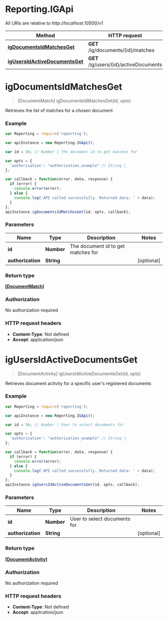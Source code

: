 # Reporting.IGApi

All URIs are relative to *http://localhost:10500/v1*

Method | HTTP request | Description
------------- | ------------- | -------------
[**igDocumentsIdMatchesGet**](IGApi.md#igDocumentsIdMatchesGet) | **GET** /ig/documents/{id}/matches | 
[**igUsersIdActiveDocumentsGet**](IGApi.md#igUsersIdActiveDocumentsGet) | **GET** /ig/users/{id}/activeDocuments | 


<a name="igDocumentsIdMatchesGet"></a>
# **igDocumentsIdMatchesGet**
> [DocumentMatch] igDocumentsIdMatchesGet(id, opts)



Retrieves the list of matches for a chosen document

### Example
```javascript
var Reporting = require('reporting');

var apiInstance = new Reporting.IGApi();

var id = 56; // Number | The document id to get matches for

var opts = { 
  'authorization': "authorization_example" // String | 
};

var callback = function(error, data, response) {
  if (error) {
    console.error(error);
  } else {
    console.log('API called successfully. Returned data: ' + data);
  }
};
apiInstance.igDocumentsIdMatchesGet(id, opts, callback);
```

### Parameters

Name | Type | Description  | Notes
------------- | ------------- | ------------- | -------------
 **id** | **Number**| The document id to get matches for | 
 **authorization** | **String**|  | [optional] 

### Return type

[**[DocumentMatch]**](DocumentMatch.md)

### Authorization

No authorization required

### HTTP request headers

 - **Content-Type**: Not defined
 - **Accept**: application/json

<a name="igUsersIdActiveDocumentsGet"></a>
# **igUsersIdActiveDocumentsGet**
> [DocumentActivity] igUsersIdActiveDocumentsGet(id, opts)



Retrieves document activity for a specific user&#39;s registered documents

### Example
```javascript
var Reporting = require('reporting');

var apiInstance = new Reporting.IGApi();

var id = 56; // Number | User to select documents for

var opts = { 
  'authorization': "authorization_example" // String | 
};

var callback = function(error, data, response) {
  if (error) {
    console.error(error);
  } else {
    console.log('API called successfully. Returned data: ' + data);
  }
};
apiInstance.igUsersIdActiveDocumentsGet(id, opts, callback);
```

### Parameters

Name | Type | Description  | Notes
------------- | ------------- | ------------- | -------------
 **id** | **Number**| User to select documents for | 
 **authorization** | **String**|  | [optional] 

### Return type

[**[DocumentActivity]**](DocumentActivity.md)

### Authorization

No authorization required

### HTTP request headers

 - **Content-Type**: Not defined
 - **Accept**: application/json

